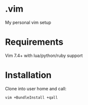 # .vim
My personal vim setup

Requirements
============

Vim 7.4+ with lua/python/ruby support

Installation
============

Clone into user home and call:

	vim +BundleInstall +qall


